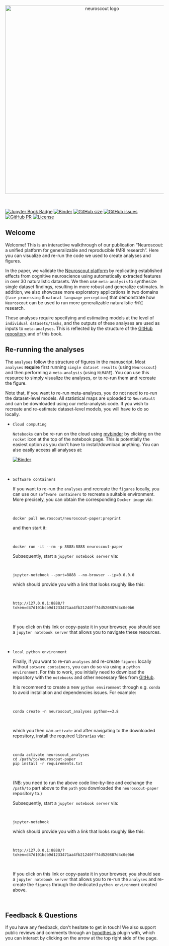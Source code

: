 <center>
<img src="https://neuroscout.org/static/neuroscout_simpler_dark_blue_medium.svg" alt="neuroscout logo" width="600" style="margin:0 0 0 0"/>
</center>

</br>
</br>

[![Jupyter Book Badge](https://jupyterbook.org/badge.svg)](https://neuroscout.github.io/neuroscout-paper)
[![Binder](https://mybinder.org/badge_logo.svg)](https://mybinder.org/v2/gh/neuroscout/neuroscout-paper/HEAD)
[![GitHub size](https://img.shields.io/github/repo-size/neuroscout/neuroscout-paper)](https://github.com/neuroscout/neuroscout-paper/archive/master.zip)
[![GitHub issues](https://img.shields.io/github/issues/neuroscout/neuroscout-paper?style=plastic)](https://github.com/neuroscout/neuroscout-paper/issues)
[![GitHub PR](https://img.shields.io/github/issues-pr/neuroscout/neuroscout-paper)](https://github.com/neuroscout/neuroscout-paper/pulls)
[![License](https://img.shields.io/github/license/neuroscout/neuroscout-paper)](https://github.com/neuroscout/neuroscout-paper)




## Welcome
Welcome! This is an interactive walkthrough of our publication “Neuroscout: a unified platform for generalizable and reproducible fMRI research”. Here you can visualize and re-run the code we used to create analyses and figures. 

In the paper, we validate the [Neuroscout platform](https://neuroscout.org/) by replicating established effects from cognitive neuroscience using automatically extracted features in over 30 naturalistic datasets. We then use `meta-analysis` to synthesize single dataset findings, resulting in more robust and generalize estimates. In addition, we also showcase more exploratory applications in two domains (`face processing` & `natural language perception`) that demonstrate how `Neuroscout` can be used to run more generalizable naturalistic `fMRI` research.

These analyses require specifying and estimating models at the level of `individual datasets/tasks`, and the outputs of these analyses are used as inputs to `meta-analyses`. This is reflected by the structure of the [GitHub repository](https://github.com/neuroscout/neuroscout-paper) and of this book.

## Re-running the analyses
The `analyses` follow the structure of figures in the manuscript. Most `analyses` **require** first running `single dataset results` (using `Neuroscout`) and then performing a `meta-analysis` (using `NiMARE`).
You can use this resource to simply visualize the analyses, or to re-run them and recreate the figure.

Note that, if you want to re-run meta-analyses, you do not need to re-run the dataset-level models. All statistical maps are uploaded to `NeuroVault` and can be downloaded using our meta-analysis code. If you wish to recreate and re-estimate dataset-level models, you will have to do so locally.

- `Cloud computing`

   `Notebooks` can be re-run on the cloud using [mybinder](https://mybinder.org/) by clicking on the `rocket` icon at the top of the notebook page. This is potentially the easiest option as you don't have to install/download anything. You can also easily access all analyses at:

   [![Binder](https://mybinder.org/badge_logo.svg)](https://mybinder.org/v2/gh/neuroscout/neuroscout-paper/HEAD)

</br>

- `Software containers`   

   If you want to re-run the `analyses` and recreate the `figures` locally, you can use our `software containers` to recreate a suitable environment. More precisely, you can obtain the corresponding `Docker image` via:

   </br>

   ```
   docker pull neuroscout/neuroscout-paper:preprint
   ```

   and then start it:

   </br>

   ```
   docker run -it --rm -p 8888:8888 neuroscout-paper
   ```

   Subsequently, start a `jupyter notebook server` via:

   </br>

   ```
   jupyter-notebook --port=8888 --no-browser --ip=0.0.0.0
   ```

   which should provide you with a link that looks roughly like this:

   </br>

   ```http://127.0.0.1:8888/?token=d47d101bcb9d1233471aa4fb21240ff74d520887d4c0e0b6```

   </br>

   If you click on this link or copy-paste it in your browser, you should
   see a `jupyter notebook server` that allows you to navigate these resources.

   </br>

- `local python environment`

   Finally, if you want to re-run `analyses` and re-create `figures` locally without `sotware containers`, you can do so via using a `python environment`. For this to work, you initially need to download the repository with the `notebooks` and other necessary files from [GitHub](https://github.com/neuroscout/neuroscout-paper). 
   
   It is recommend to create a new `python environment` through e.g. `conda` to avoid installation and dependencies issues. For example:

   </br>

   ```
   conda create -n neuroscout_analyses python==3.8
   ```
   
   </br>

   which you then can `activate` and after navigating to the downloaded repository, install the required `libraries` via:

   </br>

   ```
   conda activate neuroscout_analyses
   cd /path/to/neuroscout-paper
   pip install -r requirements.txt
   ```

   </br>

   (NB: you need to run the above code line-by-line and exchange the `/path/to` part above to the `path` you downloaded the `neuroscout-paper` repository to.)

   Subsequently, start a `jupyter notebook server` via:

   </br>

   ```
   jupyter-notebook
   ```

   which should provide you with a link that looks roughly like this:

   </br>

   ```http://127.0.0.1:8888/?token=d47d101bcb9d1233471aa4fb21240ff74d520887d4c0e0b6```

   </br>

   If you click on this link or copy-paste it in your browser, you should
   see a `jupyter notebook server` that allows you to re-run the `analyses` and re-create the `figures` through the dedicated `python environment` created above.

   </br>

## Feedback & Questions
If you have any feedback, don't hesitate to get in touch!
We also support public reviews and comments through an [hypothes.is](https://web.hypothes.is/) plugin with, which you can interact by clicking on the arrow at the top right side of the page.
